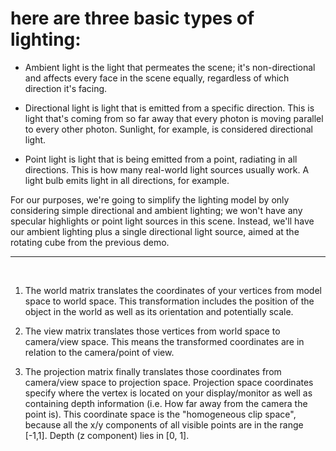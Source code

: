 # here are three basic types of lighting:

- Ambient light is the light that permeates the scene; it's non-directional and affects every face in the scene equally, regardless of which direction it's facing.

- Directional light is light that is emitted from a specific direction. This is light that's coming from so far away that every photon is moving parallel to every other photon. Sunlight, for example, is considered directional light.

- Point light is light that is being emitted from a point, radiating in all directions. This is how many real-world light sources usually work. A light bulb emits light in all directions, for example.

For our purposes, we're going to simplify the lighting model by only considering simple directional and ambient lighting; we won't have any specular highlights or point light sources in this scene. Instead, we'll have our ambient lighting plus a single directional light source, aimed at the rotating cube from the previous demo.


<hr>

<br>

1. The world matrix translates the coordinates of your vertices from model space to world space. This transformation includes the position of the object in the world as well as its orientation and potentially scale.

2. The view matrix translates those vertices from world space to camera/view space. This means the transformed coordinates are in relation to the camera/point of view.

3. The projection matrix finally translates those coordinates from camera/view space to projection space. Projection space coordinates specify where the vertex is located on your display/monitor as well as containing depth information (i.e. How far away from the camera the point is). This coordinate space is the "homogeneous clip space", because all the x/y components of all visible points are in the range [-1,1]. Depth (z component) lies in [0, 1].

